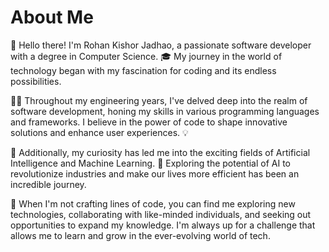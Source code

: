# About Me

👋 Hello there! I'm Rohan Kishor Jadhao, a passionate software developer with a degree in Computer Science. 🎓 My journey in the world of technology began with my fascination for coding and its endless possibilities.

👨‍💻 Throughout my engineering years, I've delved deep into the realm of software development, honing my skills in various programming languages and frameworks. I believe in the power of code to shape innovative solutions and enhance user experiences. 💡

🤖 Additionally, my curiosity has led me into the exciting fields of Artificial Intelligence and Machine Learning. 🧠 Exploring the potential of AI to revolutionize industries and make our lives more efficient has been an incredible journey.

🚀 When I'm not crafting lines of code, you can find me exploring new technologies, collaborating with like-minded individuals, and seeking out opportunities to expand my knowledge. I'm always up for a challenge that allows me to learn and grow in the ever-evolving world of tech.
